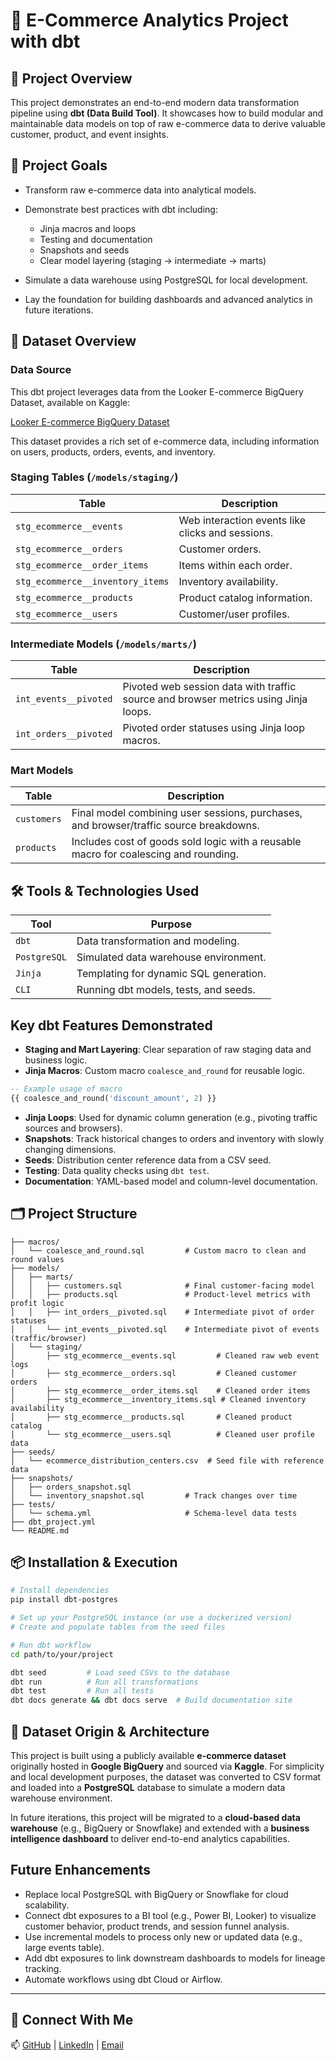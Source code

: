 # 🛒 E-Commerce Analytics Project with dbt

## 📌 Project Overview

This project demonstrates an end-to-end modern data transformation pipeline using **dbt (Data Build Tool)**. It showcases how to build modular and maintainable data models on top of raw e-commerce data to derive valuable customer, product, and event insights.

## 🎯 Project Goals

* Transform raw e-commerce data into analytical models.
* Demonstrate best practices with dbt including:

  * Jinja macros and loops
  * Testing and documentation
  * Snapshots and seeds
  * Clear model layering (staging → intermediate → marts)
* Simulate a data warehouse using PostgreSQL for local development.
* Lay the foundation for building dashboards and advanced analytics in future iterations.

## 🧾 Dataset Overview
### Data Source

This dbt project leverages data from the Looker E-commerce BigQuery Dataset, available on Kaggle:

[Looker E-commerce BigQuery Dataset](https://www.kaggle.com/datasets/mustafakeser4/looker-ecommerce-bigquery-dataset)

This dataset provides a rich set of e-commerce data, including information on users, products, orders, events, and inventory.



### Staging Tables (`/models/staging/`)

| Table                            | Description                                      |
| -------------------------------- | ------------------------------------------------ |
| `stg_ecommerce__events`          | Web interaction events like clicks and sessions. |
| `stg_ecommerce__orders`          | Customer orders.                                 |
| `stg_ecommerce__order_items`     | Items within each order.                         |
| `stg_ecommerce__inventory_items` | Inventory availability.                          |
| `stg_ecommerce__products`        | Product catalog information.                     |
| `stg_ecommerce__users`           | Customer/user profiles.                          |

### Intermediate Models (`/models/marts/`)

| Table                 | Description                                                                         |
| --------------------- | ----------------------------------------------------------------------------------- |
| `int_events__pivoted` | Pivoted web session data with traffic source and browser metrics using Jinja loops. |
| `int_orders__pivoted` | Pivoted order statuses using Jinja loop macros.                                     |

### Mart Models

| Table       | Description                                                                            |
| ----------- | -------------------------------------------------------------------------------------- |
| `customers` | Final model combining user sessions, purchases, and browser/traffic source breakdowns. |
| `products`  | Includes cost of goods sold logic with a reusable macro for coalescing and rounding.   |

## 🛠 Tools & Technologies Used

| Tool         | Purpose                                |
| ------------ | -------------------------------------- |
| `dbt`        | Data transformation and modeling.      |
| `PostgreSQL` | Simulated data warehouse environment.  |
| `Jinja`      | Templating for dynamic SQL generation. |
| `CLI`        | Running dbt models, tests, and seeds.  |

##  Key dbt Features Demonstrated

* **Staging and Mart Layering**: Clear separation of raw staging data and business logic.
* **Jinja Macros**: Custom macro `coalesce_and_round` for reusable logic.

```sql
-- Example usage of macro
{{ coalesce_and_round('discount_amount', 2) }}
```

* **Jinja Loops**: Used for dynamic column generation (e.g., pivoting traffic sources and browsers).
* **Snapshots**: Track historical changes to orders and inventory with slowly changing dimensions.
* **Seeds**: Distribution center reference data from a CSV seed.
* **Testing**: Data quality checks using `dbt test`.
* **Documentation**: YAML-based model and column-level documentation.

## 🗂️ Project Structure

```
├── macros/
│   └── coalesce_and_round.sql         # Custom macro to clean and round values
├── models/
│   ├── marts/
│   │   ├── customers.sql              # Final customer-facing model
│   │   ├── products.sql               # Product-level metrics with profit logic
│   │   ├── int_orders__pivoted.sql    # Intermediate pivot of order statuses
│   │   └── int_events__pivoted.sql    # Intermediate pivot of events (traffic/browser)
│   └── staging/
│       ├── stg_ecommerce__events.sql         # Cleaned raw web event logs
│       ├── stg_ecommerce__orders.sql         # Cleaned customer orders
│       ├── stg_ecommerce__order_items.sql    # Cleaned order items
│       ├── stg_ecommerce__inventory_items.sql # Cleaned inventory availability
│       ├── stg_ecommerce__products.sql       # Cleaned product catalog
│       └── stg_ecommerce__users.sql          # Cleaned user profile data
├── seeds/
│   └── ecommerce_distribution_centers.csv  # Seed file with reference data
├── snapshots/
│   ├── orders_snapshot.sql
│   └── inventory_snapshot.sql         # Track changes over time
├── tests/
│   └── schema.yml                     # Schema-level data tests
├── dbt_project.yml
└── README.md
```

## 📦 Installation & Execution

```bash
# Install dependencies
pip install dbt-postgres

# Set up your PostgreSQL instance (or use a dockerized version)
# Create and populate tables from the seed files

# Run dbt workflow
cd path/to/your/project

dbt seed         # Load seed CSVs to the database
dbt run          # Run all transformations
dbt test         # Run all tests
dbt docs generate && dbt docs serve  # Build documentation site
```

## 📌 Dataset Origin & Architecture

This project is built using a publicly available **e-commerce dataset** originally hosted in **Google BigQuery** and sourced via **Kaggle**. For simplicity and local development purposes, the dataset was converted to CSV format and loaded into a **PostgreSQL** database to simulate a modern data warehouse environment.

In future iterations, this project will be migrated to a **cloud-based data warehouse** (e.g., BigQuery or Snowflake) and extended with a **business intelligence dashboard** to deliver end-to-end analytics capabilities.

##  Future Enhancements

*  Replace local PostgreSQL with BigQuery or Snowflake for cloud scalability.
*  Connect dbt exposures to a BI tool (e.g., Power BI, Looker) to visualize customer behavior, product trends, and session funnel analysis.
*  Use incremental models to process only new or updated data (e.g., large events table).
*  Add dbt exposures to link downstream dashboards to models for lineage tracking.
*  Automate workflows using dbt Cloud or Airflow.

---

## 🤝 Connect With Me

📫 [GitHub](https://github.com/mohamed-laymouna) | [LinkedIn](https://www.linkedin.com/in/mohamed-laymouna-30240496/) | [Email](mohamed.laymouna@email.com)
